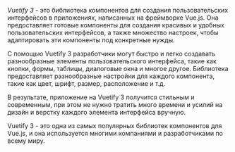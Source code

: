 _Vuetify 3_ - это библиотека компонентов для создания пользовательских интерфейсов в приложениях, написанных на фреймворке Vue.js. Она предоставляет готовые компоненты для создания красивых и удобных пользовательских интерфейсов, а также множество настроек, чтобы адаптировать эти компоненты под конкретные нужды.

С помощью Vuetify 3 разработчики могут быстро и легко создавать разнообразные элементы пользовательского интерфейса, такие как кнопки, формы, таблицы, диалоговые окна и многое другое. Библиотека предоставляет разнообразные настройки для каждого компонента, такие как цвет, шрифт, размер, расположение и т.д.

В результате, приложение на Vuetify 3 получится стильным и современным, при этом не нужно тратить много времени и усилий на дизайн и верстку каждого элемента интерфейса вручную.

Vuetify 3 - это одна из самых популярных библиотек компонентов для Vue.js, и она используется многими компаниями и разработчиками по всему миру.
